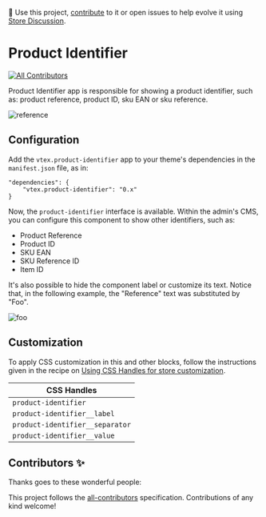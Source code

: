 📢 Use this project, [contribute](https://github.com/vtex-apps/product-identifier) to it or open issues to help evolve it using [Store Discussion](https://github.com/vtex-apps/store-discussion).

# Product Identifier
<!-- ALL-CONTRIBUTORS-BADGE:START - Do not remove or modify this section -->
[![All Contributors](https://img.shields.io/badge/all_contributors-0-orange.svg?style=flat-square)](#contributors-)
<!-- ALL-CONTRIBUTORS-BADGE:END -->

Product Identifier app is responsible for showing a product identifier, such as: product reference, product ID, sku EAN or sku reference.

![reference](https://user-images.githubusercontent.com/60782333/90151384-0abbd380-dd5d-11ea-9022-69ba4685e1d0.png)

## Configuration

Add the `vtex.product-identifier` app to your theme's dependencies in the `manifest.json` file, as in:

```
"dependencies": {
    "vtex.product-identifier": "0.x"
}
```

Now, the `product-identifier` interface is available. Within the admin's CMS, you can configure this component to show other identifiers, such as:

- Product Reference
- Product ID
- SKU EAN
- SKU Reference ID
- Item ID

It's also possible to hide the component label or customize its text. Notice that, in the following example, the "Reference" text was substituted by "Foo".

![foo](https://user-images.githubusercontent.com/60782333/90145130-004a0b80-dd56-11ea-9cbd-5ee621da4d69.png)

## Customization

To apply CSS customization in this and other blocks, follow the instructions given in the recipe on [Using  CSS  Handles for store customization](https://vtex.io/docs/recipes/style/using-css-handles-for-store-customization).

| CSS Handles |
| ----------- |
| `product-identifier`           | 
| `product-identifier__label`    | 
| `product-identifier__separator`| 
| `product-identifier__value`    | 

## Contributors ✨

Thanks goes to these wonderful people:

<!-- ALL-CONTRIBUTORS-LIST:START - Do not remove or modify this section -->
<!-- prettier-ignore-start -->
<!-- markdownlint-disable -->
<!-- markdownlint-enable -->
<!-- prettier-ignore-end -->
<!-- ALL-CONTRIBUTORS-LIST:END -->

This project follows the [all-contributors](https://github.com/all-contributors/all-contributors) specification. Contributions of any kind welcome!
